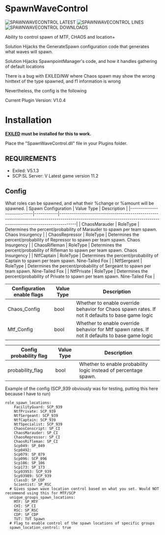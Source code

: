 # SpawnWaveControl

![SPAWNWAVECONTROL LATEST](https://img.shields.io/github/v/release/Undid-Iridium/SpawnWaveControl?include_prereleases&style=flat-square)
![SPAWNWAVECONTROL LINES](https://img.shields.io/tokei/lines/github/Undid-Iridium/SpawnWaveControl)
![SPAWNWAVECONTROL DOWNLOADS](https://img.shields.io/github/downloads/Undid-Iridium/SpawnWaveControl/total?style=flat-square)


Ability to control spawn of MTF, CHAOS and location+

Solution Hijacks the GenerateSpawn configuration code that generates what waves will spawn. 

Solution Hijacks SpawnpointManager's code, and how it handles gathering of default locations

There is a bug with EXILED/NW where Chaos spawn may show the wrong hinttext of the type spawned, and f1 information is wrong

Nevertheless, the config is the following

Current Plugin Version: V1.0.4



# Installation

**[EXILED](https://github.com/galaxy119/EXILED) must be installed for this to work.**

Place the "SpawnWaveControl.dll" file in your Plugins folder.


## REQUIREMENTS
* Exiled: V5.1.3
* SCP:SL Server: V Latest game version 11.2

## Config
What roles can be spawned, and what their %change or %amount will be spawned. 
| Spawn Configuration              | Value Type | Description                                                                                                                                                  |
|----------------------------|------------|--------------------------------------------------------------------------------------------------------------------------------------------------------------------|
| ChaosMarauder              | RoleType   | Determines the percent/probability of Marauder to spawn per team spawn. Chaos Insurgency                                                                           |
| ChaosRepressor             | RoleType   | Determines the percent/probability of Repressor to spawn per team spawn. Chaos Insurgency                                                                          |
| ChaosRifleman              | RoleType   | Determines the percent/probability of Rifleman to spawn per team spawn. Chaos Insurgency                                                                           |
| NtfCaptain                 | RoleType   | Determines the percent/probability of Captain to spawn per team spawn. Nine-Tailed Fox                                                                             |
| NtfSergeant                | RoleType   | Determines the percent/probability of Sergeant to spawn per team spawn. Nine-Tailed Fox                                                                            |
| NtfPrivate                 | RoleType   | Determines the percent/probability of Private to spawn per team spawn. Nine-Tailed Fox                                                                             |


| Configuration enable flags | Value Type | Description                                                                                                                                                        |
|----------------------------|------------|--------------------------------------------------------------------------------------------------------------------------------------------------------------------|
| Chaos_Config               | bool       | Whether to enable override behavior for Chaos spawn rates. If not it defaults to base game logic                                                                   |
| Mtf_Config                 | bool       | Whether to enable override behavior for Mtf spawn rates. If not it defaults to base game logic                                                                     |


| Config probability flag    | Value Type | Description                                                                                                                                                        |
|----------------------------|------------|--------------------------------------------------------------------------------------------------------------------------------------------------------------------|
| probability_flag           | bool       | Whether to enable probability logic instead of percentage spawn.                                                                                                   |

Example of the config (SCP_939 obviously was for testing, putting this here because I have to run)
```
role_spawn_locations:
    FacilityGuard: SCP_939
    NtfPrivate: SCP_939
    NtfSergeant: SCP_939
    NtfCaptain: SCP_939
    NtfSpecialist: SCP_939
    ChaosConscript: SP_CI
    ChaosMarauder: SP_CI
    ChaosRepressor: SP_CI
    ChaosRifleman: SP_CI
    Scp049: SP_049
    Scp0492: 
    Scp079: SP_079
    Scp096: SCP_096
    Scp106: SP_106
    Scp173: SP_173
    Scp93953: SCP_939
    Scp93989: SCP_939
    ClassD: SP_CDP
    Scientist: SP_RSC
  # Gives spawn wave location control based on what you set. Would NOT recommend using this for MTF/SCP
  unique_groups_spawn_locations:
    MTF: SP_MTF
    CHI: SP_CI
    RSC: SP_RSC
    CDP: SP_CDP
    TUT: TUT Spawn
  # Flag to enable control of the spawn locations of specific groups
  spawn_location_control: true
```
